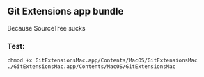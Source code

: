 ## Git Extensions app bundle

Because SourceTree sucks

### Test:
```
chmod +x GitExtensionsMac.app/Contents/MacOS/GitExtensionsMac
./GitExtensionsMac.app/Contents/MacOS/GitExtensionsMac
```